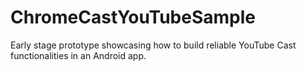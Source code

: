 # ChromeCastYouTubeSample

Early stage prototype showcasing how to build reliable YouTube Cast functionalities in an Android app.
